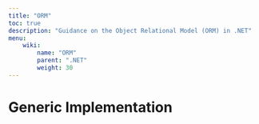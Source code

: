 ```yaml
---
title: "ORM"
toc: true
description: "Guidance on the Object Relational Model (ORM) in .NET"
menu:
    wiki:
        name: "ORM"
        parent: ".NET"
        weight: 30
---
```


# Generic Implementation
